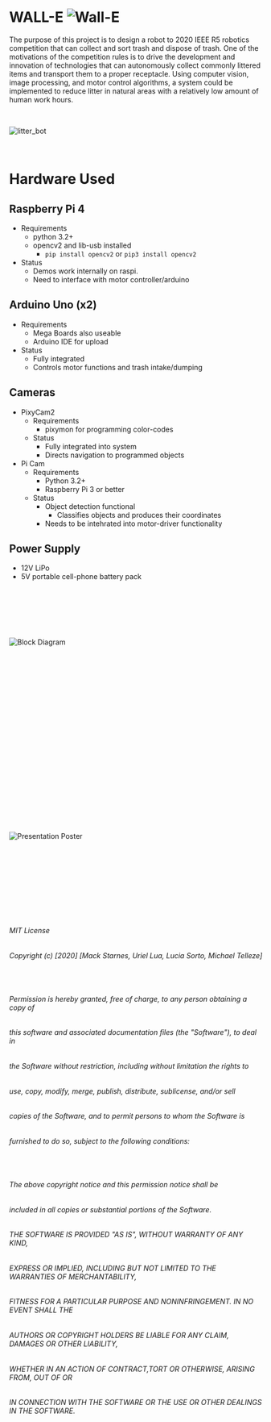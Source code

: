 # WALL-E <img src="images/wall.jpeg" alt="Wall-E">



The purpose of this project is to design a robot to 2020 IEEE R5 robotics competition that can collect and sort trash and dispose of trash. One of the motivations of the competition rules is to drive the development and innovation of technologies that can autonomously collect commonly littered items and transport them to a proper receptacle. Using computer vision, image processing, and motor control algorithms, a system could be implemented to reduce litter in natural areas with a relatively low amount of human work hours. 

&nbsp;  

<img src="images/walle_pic.png" alt="litter_bot">

&nbsp; 
&nbsp; 
# Hardware Used

  
## Raspberry Pi 4
   * Requirements
     * python 3.2+
     * opencv2 and lib-usb installed
        * `pip install opencv2` or `pip3 install opencv2`  
   * Status
     * Demos work internally on raspi.
     * Need to interface with motor controller/arduino  
      
## Arduino Uno (x2)
   * Requirements
      * Mega Boards also useable
      * Arduino IDE for upload
   * Status
      * Fully integrated
      * Controls motor functions and trash intake/dumping  
      

## Cameras
   * PixyCam2
      * Requirements
        * pixymon for programming color-codes
      * Status
        * Fully integrated into system
        * Directs navigation to programmed objects
   * Pi Cam  
      * Requirements
        * Python 3.2+
        * Raspberry Pi 3 or better
      * Status
        * Object detection functional
           * Classifies objects and produces their coordinates
        * Needs to be intehrated into motor-driver functionality  
        
        
## Power Supply
   * 12V LiPo
   * 5V portable cell-phone battery pack  
   
&nbsp;  
&nbsp;  
&nbsp;  
&nbsp;
&nbsp;  
&nbsp;

<img src="Documents/HighLevel.png" alt="Block Diagram">

&nbsp;  
&nbsp;  
&nbsp;  
&nbsp;  
&nbsp;  
&nbsp;  
&nbsp;  
&nbsp;  
&nbsp;  
&nbsp;  
&nbsp;  
&nbsp;  
&nbsp;  
&nbsp;  
&nbsp;  
&nbsp;  
&nbsp;  
&nbsp;  
&nbsp;  
&nbsp;  
 
<img src="Documents/poster.png" alt="Presentation Poster">

&nbsp;  
&nbsp;  
&nbsp;  
&nbsp;  
&nbsp;  
&nbsp; 
&nbsp;  
&nbsp;  
&nbsp;  
<sub>
###### MIT License
###### Copyright (c) [2020] [Mack Starnes, Uriel Lua, Lucia Sorto, Michael Telleze]
&nbsp;  
###### Permission is hereby granted, free of charge, to any person obtaining a copy of 
###### this software and associated documentation files (the "Software"), to deal in 
###### the Software without restriction, including without limitation the rights to 
###### use, copy, modify, merge, publish, distribute, sublicense, and/or sell
###### copies of the Software, and to permit persons to whom the Software is
###### furnished to do so, subject to the following conditions:  
&nbsp;  
###### The above copyright notice and this permission notice shall be
###### included in all copies or substantial portions of the Software.  
###### THE SOFTWARE IS PROVIDED "AS IS", WITHOUT WARRANTY OF ANY KIND, 
###### EXPRESS OR IMPLIED, INCLUDING BUT NOT LIMITED TO THE WARRANTIES OF MERCHANTABILITY,
###### FITNESS FOR A PARTICULAR PURPOSE AND NONINFRINGEMENT. IN NO EVENT SHALL THE
###### AUTHORS OR COPYRIGHT HOLDERS BE LIABLE FOR ANY CLAIM, DAMAGES OR OTHER LIABILITY, 
###### WHETHER IN AN ACTION OF CONTRACT,TORT OR OTHERWISE, ARISING FROM, OUT OF OR
###### IN CONNECTION WITH THE SOFTWARE OR THE USE OR OTHER DEALINGS IN THE SOFTWARE.
</sub>

